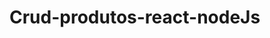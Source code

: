 # Crud-produtos-react-nodeJs


<img hrfe="https://user-images.githubusercontent.com/78341732/162558076-65742335-144d-4753-b8aa-1e5eabf8ac72.png" />
